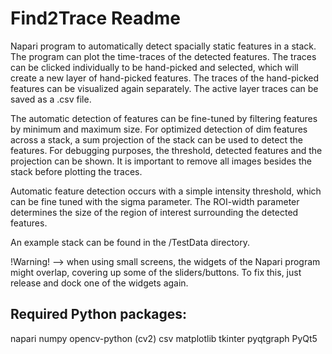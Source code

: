 # Find2Trace Readme

Napari program to automatically detect spacially static features in a stack. The program can plot the time-traces of the detected features. The traces can be clicked individually to be hand-picked and selected, which will create a new layer of hand-picked features. The traces of the hand-picked features can be visualized again separately. The active layer traces can be saved as a .csv file. 

The automatic detection of features can be fine-tuned by filtering features by minimum and maximum size. For optimized detection of dim features across a stack, a sum projection of the stack can be used to detect the features. For debugging purposes, the threshold, detected features and the projection can be shown. It is important to remove all images besides the stack before plotting the traces.

Automatic feature detection occurs with a simple intensity threshold, which can be fine tuned with the sigma parameter. The ROI-width parameter determines the size of the region of interest surrounding the detected features. 

An example stack can be found in the /TestData directory. 

!Warning! --> when using small screens, the widgets of the Napari program might overlap, covering up some of the sliders/buttons. To fix this, just release and dock one of the widgets again. 

## Required Python packages: 
napari
numpy
opencv-python (cv2)
csv
matplotlib
tkinter
pyqtgraph
PyQt5
